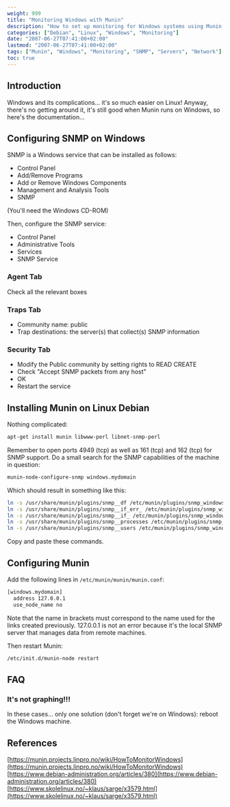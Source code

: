 ```yaml
---
weight: 999
title: "Monitoring Windows with Munin"
description: "How to set up monitoring for Windows systems using Munin through SNMP"
categories: ["Debian", "Linux", "Windows", "Monitoring"]
date: "2007-06-27T07:41:00+02:00"
lastmod: "2007-06-27T07:41:00+02:00"
tags: ["Munin", "Windows", "Monitoring", "SNMP", "Servers", "Network"]
toc: true
---
```


## Introduction

Windows and its complications... it's so much easier on Linux! Anyway, there's no getting around it, it's still good when Munin runs on Windows, so here's the documentation...

## Configuring SNMP on Windows

SNMP is a Windows service that can be installed as follows:

- Control Panel
- Add/Remove Programs
- Add or Remove Windows Components
- Management and Analysis Tools
- SNMP

(You'll need the Windows CD-ROM)

Then, configure the SNMP service:

- Control Panel
- Administrative Tools
- Services
- SNMP Service

### Agent Tab

Check all the relevant boxes

### Traps Tab

- Community name: public
- Trap destinations: the server(s) that collect(s) SNMP information

### Security Tab

- Modify the Public community by setting rights to READ CREATE
- Check "Accept SNMP packets from any host"
- OK
- Restart the service

## Installing Munin on Linux Debian

Nothing complicated:

```bash
apt-get install munin libwww-perl libnet-snmp-perl
```

Remember to open ports 4949 (tcp) as well as 161 (tcp) and 162 (tcp) for SNMP support.
Do a small search for the SNMP capabilities of the machine in question:

```bash
munin-node-configure-snmp windows.mydomain
```

Which should result in something like this:

```bash
ln -s /usr/share/munin/plugins/snmp__df /etc/munin/plugins/snmp_windows.mydomain_df
ln -s /usr/share/munin/plugins/snmp__if_err_ /etc/munin/plugins/snmp_windows.mydomain_if_err_16777219
ln -s /usr/share/munin/plugins/snmp__if_ /etc/munin/plugins/snmp_windows.mydomain_if_16777219
ln -s /usr/share/munin/plugins/snmp__processes /etc/munin/plugins/snmp_windows.mydomain_processes
ln -s /usr/share/munin/plugins/snmp__users /etc/munin/plugins/snmp_windows.mydomain_users
```

Copy and paste these commands.

## Configuring Munin

Add the following lines in `/etc/munin/munin/munin.conf`:

```bash
[windows.mydomain]
  address 127.0.0.1
  use_node_name no
```

Note that the name in brackets must correspond to the name used for the links created previously.
127.0.0.1 is not an error because it's the local SNMP server that manages data from remote machines.

Then restart Munin:

```bash
/etc/init.d/munin-node restart
```

## FAQ

### It's not graphing!!!

In these cases... only one solution (don't forget we're on Windows): reboot the Windows machine.

## References

[https://munin.projects.linpro.no/wiki/HowToMonitorWindows](https://munin.projects.linpro.no/wiki/HowToMonitorWindows)  
[https://www.debian-administration.org/articles/380](https://www.debian-administration.org/articles/380)  
[https://www.skolelinux.no/~klaus/sarge/x3579.html](https://www.skolelinux.no/~klaus/sarge/x3579.html)
